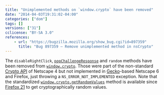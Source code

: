 ```yaml
---
title: "Unimplemented methods on `window.crypto` have been removed"
date: "2014-04-03T19:31:02-04:00"
categories: ["dom"]
tags: []
versions: ["31"]
cclicense: "BY-SA 3.0"
references:
    - url: "https://bugzilla.mozilla.org/show_bug.cgi?id=897359"
      title: "Bug 897359 – Remove unimplemented method in nsCrypto"
---
```

The `disableRightClick`, [`popChallengeResponse`](https://developer.mozilla.org/docs/JavaScript_crypto/popChallengeResponse) and `random` methods have been removed from [`window.crypto`](https://developer.mozilla.org/docs/Web/API/window/crypto). Those were part of the non-standard [Crypto API](https://developer.mozilla.org/docs/JavaScript_crypto) of Netscape 4 but not implemented in [Gecko](https://developer.mozilla.org/docs/Mozilla/Gecko)-based Netscape 6 and Firefox, just throwing a `NS_ERROR_NOT_IMPLEMENTED` exception. Note that the standardized [`window.crypto.getRandomValues`](https://developer.mozilla.org/docs/Web/API/window/crypto/getRandomValues) method is available since [Firefox 21](https://developer.mozilla.org/Firefox/Releases/21) to get cryptographically random values.
